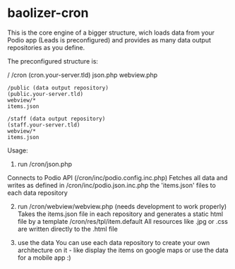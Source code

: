 baolizer-cron
=============

This is the core engine of a bigger structure, wich loads data from your Podio app (Leads is preconfigured)
and provides as many data output repositories as you define.

The preconfigured structure is:

/
	/cron
	(cron.your-server.tld)
	json.php
	webview.php

	/public (data output repository)
	(public.your-server.tld)
	webview/*
	items.json

	/staff (data output repository)
	(staff.your-server.tld)
	webview/*
	items.json

Usage:

1. run /cron/json.php

Connects to Podio API (/cron/inc/podio.config.inc.php)
Fetches all data and writes as defined in /cron/inc/podio.json.inc.php the 'items.json' files to each data repository

2. run /cron/webview/webview.php (needs development to work properly)
Takes the items.json file in each repository and generates a static html file by a template /cron/res/tpl/item.default
All resources like .jpg or .css are written directly to the .html file

3. use the data
You can use each data repository to create your own architecture on it - like display the items on google maps
or use the data for a mobile app :)
